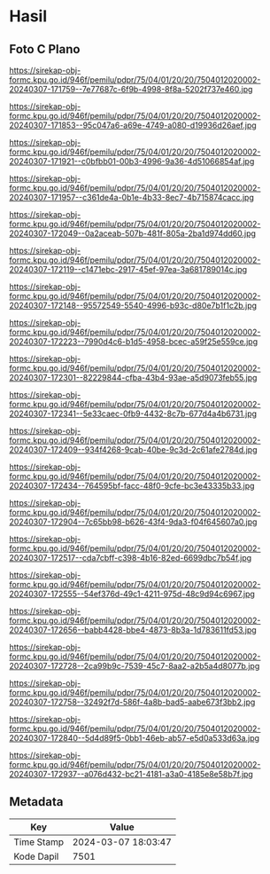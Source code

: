 # Hasil

## Foto C Plano

https://sirekap-obj-formc.kpu.go.id/946f/pemilu/pdpr/75/04/01/20/20/7504012020002-20240307-171759--7e77687c-6f9b-4998-8f8a-5202f737e460.jpg

https://sirekap-obj-formc.kpu.go.id/946f/pemilu/pdpr/75/04/01/20/20/7504012020002-20240307-171853--95c047a6-a69e-4749-a080-d19936d26aef.jpg

https://sirekap-obj-formc.kpu.go.id/946f/pemilu/pdpr/75/04/01/20/20/7504012020002-20240307-171921--c0bfbb01-00b3-4996-9a36-4d51066854af.jpg

https://sirekap-obj-formc.kpu.go.id/946f/pemilu/pdpr/75/04/01/20/20/7504012020002-20240307-171957--c361de4a-0b1e-4b33-8ec7-4b715874cacc.jpg

https://sirekap-obj-formc.kpu.go.id/946f/pemilu/pdpr/75/04/01/20/20/7504012020002-20240307-172049--0a2aceab-507b-481f-805a-2ba1d974dd60.jpg

https://sirekap-obj-formc.kpu.go.id/946f/pemilu/pdpr/75/04/01/20/20/7504012020002-20240307-172119--c1471ebc-2917-45ef-97ea-3a681789014c.jpg

https://sirekap-obj-formc.kpu.go.id/946f/pemilu/pdpr/75/04/01/20/20/7504012020002-20240307-172148--95572549-5540-4996-b93c-d80e7b1f1c2b.jpg

https://sirekap-obj-formc.kpu.go.id/946f/pemilu/pdpr/75/04/01/20/20/7504012020002-20240307-172223--7990d4c6-b1d5-4958-bcec-a59f25e559ce.jpg

https://sirekap-obj-formc.kpu.go.id/946f/pemilu/pdpr/75/04/01/20/20/7504012020002-20240307-172301--82229844-cfba-43b4-93ae-a5d9073feb55.jpg

https://sirekap-obj-formc.kpu.go.id/946f/pemilu/pdpr/75/04/01/20/20/7504012020002-20240307-172341--5e33caec-0fb9-4432-8c7b-677d4a4b6731.jpg

https://sirekap-obj-formc.kpu.go.id/946f/pemilu/pdpr/75/04/01/20/20/7504012020002-20240307-172409--934f4268-9cab-40be-9c3d-2c61afe2784d.jpg

https://sirekap-obj-formc.kpu.go.id/946f/pemilu/pdpr/75/04/01/20/20/7504012020002-20240307-172434--764595bf-facc-48f0-9cfe-bc3e43335b33.jpg

https://sirekap-obj-formc.kpu.go.id/946f/pemilu/pdpr/75/04/01/20/20/7504012020002-20240307-172904--7c65bb98-b626-43f4-9da3-f04f645607a0.jpg

https://sirekap-obj-formc.kpu.go.id/946f/pemilu/pdpr/75/04/01/20/20/7504012020002-20240307-172517--cda7cbff-c398-4b16-82ed-6699dbc7b54f.jpg

https://sirekap-obj-formc.kpu.go.id/946f/pemilu/pdpr/75/04/01/20/20/7504012020002-20240307-172555--54ef376d-49c1-4211-975d-48c9d94c6967.jpg

https://sirekap-obj-formc.kpu.go.id/946f/pemilu/pdpr/75/04/01/20/20/7504012020002-20240307-172656--babb4428-bbe4-4873-8b3a-1d783611fd53.jpg

https://sirekap-obj-formc.kpu.go.id/946f/pemilu/pdpr/75/04/01/20/20/7504012020002-20240307-172728--2ca99b9c-7539-45c7-8aa2-a2b5a4d8077b.jpg

https://sirekap-obj-formc.kpu.go.id/946f/pemilu/pdpr/75/04/01/20/20/7504012020002-20240307-172758--32492f7d-586f-4a8b-bad5-aabe673f3bb2.jpg

https://sirekap-obj-formc.kpu.go.id/946f/pemilu/pdpr/75/04/01/20/20/7504012020002-20240307-172840--5d4d89f5-0bb1-46eb-ab57-e5d0a533d63a.jpg

https://sirekap-obj-formc.kpu.go.id/946f/pemilu/pdpr/75/04/01/20/20/7504012020002-20240307-172937--a076d432-bc21-4181-a3a0-4185e8e58b7f.jpg


## Metadata

| Key        | Value               |
| ---------- | ------------------- |
| Time Stamp | 2024-03-07 18:03:47 |
| Kode Dapil | 7501                |




